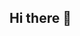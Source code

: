## Hi there 👋

<!--
**woodyxin/woodyxin** is a ✨ _special_ ✨ repository because its `README.md` (this file) appears on your GitHub profile.

Here are some ideas to get you started:

- 🔭 I’m currently working on ...
- 🌱 I’m currently learning ...
- 👯 I’m looking to collaborate on ...
- 🤔 I’m looking for help with ...
- 💬 Ask me about ...
- 📫 How to reach me: ...
- 😄 Pronouns: ...
- ⚡ Fun fact: ...
-->

<!--
import React from "react";
import { Card, CardContent } from "@/components/ui/card";
import { Input } from "@/components/ui/input";
import { Badge } from "@/components/ui/badge";

const icons = [
  { name: "Java", src: "/icons/java.svg" },
  { name: "Spring", src: "/icons/spring.svg" },
  { name: "Docker", src: "/icons/docker.svg" },
  { name: "Linux", src: "/icons/linux.svg" },
];

export default function SkillIconsGallery() {
  const [query, setQuery] = React.useState("");
  const filteredIcons = icons.filter(icon => icon.name.toLowerCase().includes(query.toLowerCase()));

  return (
    <div className="p-6 space-y-6">
      <h1 className="text-3xl font-bold">My Custom Skill Icons</h1>
      <Input
        type="text"
        placeholder="Search skills..."
        value={query}
        onChange={e => setQuery(e.target.value)}
        className="max-w-md"
      />
      <div className="grid grid-cols-2 md:grid-cols-4 gap-4">
        {filteredIcons.map((icon, idx) => (
          <Card key={idx} className="flex flex-col items-center justify-center p-4">
            <img src={icon.src} alt={icon.name} className="w-16 h-16" />
            <CardContent className="text-center mt-2">
              <Badge variant="secondary">{icon.name}</Badge>
            </CardContent>
          </Card>
        ))}
      </div>
    </div>
  );
}

-->
